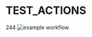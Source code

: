 # TEST_ACTIONS
244
![example workflow](https://github.com/github/Joost17/TEST_ACTIONS/workflows/main.yml/badge.svg)